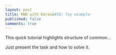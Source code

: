 ```yaml
---
layout: post
title: RNN with Keras&#58; Toy example
published: false
comments: true
---
```

<script src="https://cdn.mathjax.org/mathjax/latest/MathJax.js?config=TeX-AMS-MML_HTMLorMML" type="text/javascript"></script>

This quick tutorial highlights structure of common...

Just present the task and how to solve it.